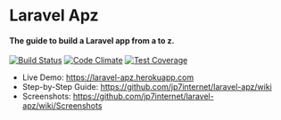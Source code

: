 # Laravel Apz

#### The guide to build a Laravel app from a to z.

[![Build Status](https://codeship.com/projects/7d4edbc0-0ef3-0133-9bce-226e55fae8ac/status?branch=master)](https://codeship.com/projects/91866)
[![Code Climate](https://codeclimate.com/github/jp7internet/laravel-apz/badges/gpa.svg)](https://codeclimate.com/github/jp7internet/laravel-apz)
[![Test Coverage](https://codeclimate.com/github/jp7internet/laravel-apz/badges/coverage.svg)](https://codeclimate.com/github/jp7internet/laravel-apz/coverage)

* Live Demo: https://laravel-apz.herokuapp.com
* Step-by-Step Guide: https://github.com/jp7internet/laravel-apz/wiki
* Screenshots: https://github.com/jp7internet/laravel-apz/wiki/Screenshots
